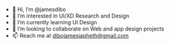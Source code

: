 - 👋 Hi, I’m @jamesdibo
- 👀 I’m interested in UI/XD Research and Design
- 🌱 I’m currently learning UI Design
- 💞️ I’m looking to collaborate on Web and app design projects
- 📫 Reach me at dibojamesjapheth@gmail.com

<!---
jamesdibo/jamesdibo is a ✨ special ✨ repository because its `README.md` (this file) appears on your GitHub profile.
You can click the Preview link to take a look at your changes.
--->
